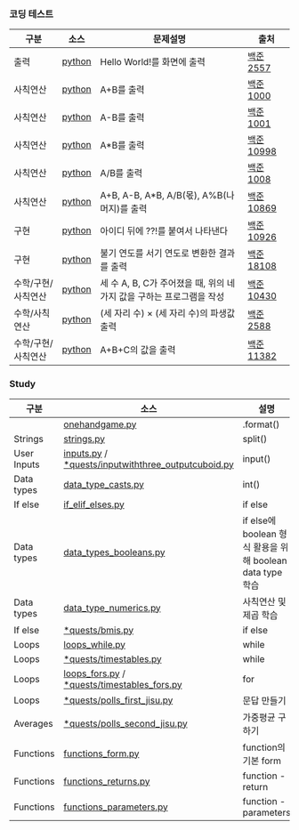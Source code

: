 <!-- markdown language -->
<!-- 글자 크기/표/링크 -->

<!--
[글자크기]
# 코딩 테스트
## 코딩 테스트 
### 코딩 테스트 
#### 코딩 테스트  -->
### 코딩 테스트

<!-- 표 만들기 -->
<!-- 링크하기 - 외부 - [name](link) -->
|구분|소스|문제설명|출처|
|--|--|--|--|
|출력|[python](./docs/codingtests/2557.py)|Hello World!를 화면에 출력|[백준 2557](https://www.acmicpc.net/problem/2557)|
|사칙연산|[python](./docs/codingtests/1000.py)|A+B를 출력|[백준 1000](https://www.acmicpc.net/problem/1000)|
|사칙연산|[python](./docs/codingtests/1001.py)|A-B를 출력|[백준 1001](https://www.acmicpc.net/problem/1001)|
|사칙연산|[python](./docs/codingtests/10998.py)|A*B를 출력|[백준 10998](https://www.acmicpc.net/problem/10998)|
|사칙연산|[python](./docs/codingtests/1008.py)|A/B를 출력|[백준 1008](https://www.acmicpc.net/problem/1008)|
|사칙연산|[python](./docs/codingtests/10869.py)|A+B, A-B, A*B, A/B(몫), A%B(나머지)를 출력|[백준 10869](https://www.acmicpc.net/problem/10869)|
|구현|[python](./docs/codingtests/10926.py)|아이디 뒤에 ??!를 붙여서 나타낸다|[백준 10926](https://www.acmicpc.net/problem/10926)|
|구현|[python](./docs/codingtests/18108.py)|불기 연도를 서기 연도로 변환한 결과를 출력|[백준 18108](https://www.acmicpc.net/problem/18108)|
|수학/구현/사칙연산|[python](./docs/codingtests/10430.py)|세 수 A, B, C가 주어졌을 때, 위의 네 가지 값을 구하는 프로그램을 작성|[백준 10430](https://www.acmicpc.net/problem/10430)|
|수학/사칙연산|[python](./docs/codingtests/2588.py)|(세 자리 수) × (세 자리 수)의 파생값 출력|[백준 2588](https://www.acmicpc.net/problem/2588)|
|수학/구현/사칙연산|[python](./docs/codingtests/11382.py)|A+B+C의 값을 출력|[백준 11382](https://www.acmicpc.net/problem/11382)|
### Study
|구분|소스|설명|
|--|--|--|
||[onehandgame.py](./docs/quests/onehandgame.py)|.format()|
|Strings|[strings.py](./docs/strings.py)|split()|
|User Inputs|[inputs.py](./docs/inputs.py) / [*quests/inputwiththree_outputcuboid.py](./docs/quests/inputwiththree_outputcuboid.py)|input()|
|Data types|[data_type_casts.py](./docs/data_type_casts.py)|int()|
|If else|[if_elif_elses.py](./docs/if_elif_elses.py)|if else|
|Data types|[data_types_booleans.py](./docs/data_types_booleans.py)|if else에 boolean 형식 활용을 위해 boolean data type 학습|
|Data types|[data_type_numerics.py](./docs/data_type_numerics.py)|사칙연산 및 제곱 학습|
|If else|[*quests/bmis.py](./docs/quests/bmis.py)|if else|
|Loops|[loops_while.py](./docs/loops_while.py)|while|
|Loops|[*quests/timestables.py](./docs/quests/timestables.py)|while|
|Loops|[loops_fors.py](./docs/loops_fors.py) / [*quests/timestables_fors.py](./docs/quests/timestables_fors.py)|for|
|Loops|[*quests/polls_first_jisu.py](https://github.com/entangelk/Toy_pythons/blob/main/docs/polls_first_jisu.py)|문답 만들기|
|Averages|[*quests/polls_second_jisu.py](https://github.com/entangelk/Toy_pythons/blob/main/docs/polls_second/polls_second_jisu.py)|가중평균 구하기|
|Functions|[functions_form.py](./docs/functions_form.py)|function의 기본 form|
|Functions|[functions_returns.py](./docs/functions_returns.py)|function - return|
|Functions|[functions_parameters.py](./docs/functions_parameters.py)|function - parameters|


